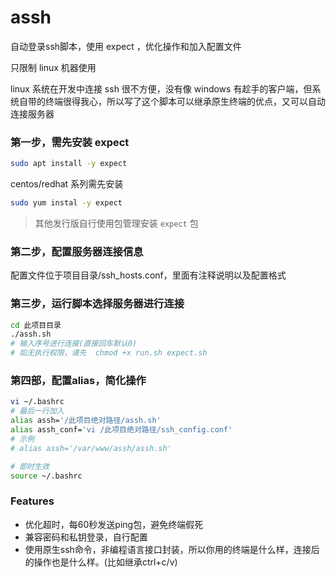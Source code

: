 # assh
自动登录ssh脚本，使用 expect ，优化操作和加入配置文件

只限制 linux 机器使用


linux 系统在开发中连接 ssh 很不方便，没有像 windows 有趁手的客户端，但系统自带的终端很得我心，所以写了这个脚本可以继承原生终端的优点，又可以自动连接服务器


### 第一步，需先安装 expect
```bash
sudo apt install -y expect
``` 

centos/redhat 系列需先安装

```bash
sudo yum instal -y expect
```

> 其他发行版自行使用包管理安装 `expect` 包

### 第二步，配置服务器连接信息
配置文件位于项目目录/ssh_hosts.conf，里面有注释说明以及配置格式

### 第三步，运行脚本选择服务器进行连接
```bash
cd 此项目目录
./assh.sh
# 输入序号进行连接(直接回车默认0)
# 如无执行权限，请先  chmod +x run.sh expect.sh
```
### 第四部，配置alias，简化操作
```bash
vi ~/.bashrc
# 最后一行加入
alias assh='/此项目绝对路径/assh.sh'
alias assh_conf='vi /此项目绝对路径/ssh_config.conf'
# 示例
# alias assh='/var/www/assh/assh.sh'

# 即时生效
source ~/.bashrc
```

### Features
- 优化超时，每60秒发送ping包，避免终端假死
- 兼容密码和私钥登录，自行配置
- 使用原生ssh命令，非编程语言接口封装，所以你用的终端是什么样，连接后的操作也是什么样。(比如继承ctrl+c/v)